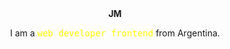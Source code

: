 <div style="text-align: center;">
  <b>JM</b>
  <p>I am a <span style="color: #ffff00;font-family: monospace">web developer frontend</span> from Argentina.</p>
</div>
